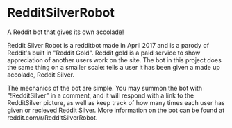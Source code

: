 # RedditSilverRobot
A Reddit bot that gives its own accolade!

Reddit Silver Robot is a redditbot made in April 2017 and is a parody of Reddit's built in "Reddit Gold". Reddit gold is a paid service to show appreciation of another users work on the site. The bot in this project does the same thing on a smaller scale: tells a user it has been given a made up accolade, Reddit Silver.

The mechanics of the bot are simple. You may summon the bot with "!RedditSilver" in a comment, and it will respond with a link to the RedditSilver picture, as well as keep track of how many times each user has given or recieved Reddit Silver. More information on the bot can be found at reddit.com/r/RedditSilverRobot.
